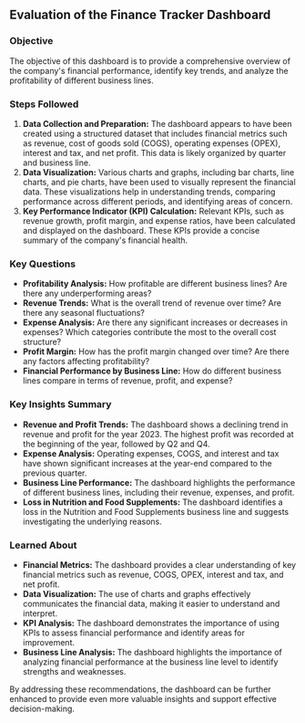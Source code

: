 ## **Evaluation of the Finance Tracker Dashboard**

### **Objective**
The objective of this dashboard is to provide a comprehensive overview of the company's financial performance, identify key trends, and analyze the profitability of different business lines.

### **Steps Followed**
1. **Data Collection and Preparation:** The dashboard appears to have been created using a structured dataset that includes financial metrics such as revenue, cost of goods sold (COGS), operating expenses (OPEX), interest and tax, and net profit. This data is likely organized by quarter and business line.
2. **Data Visualization:** Various charts and graphs, including bar charts, line charts, and pie charts, have been used to visually represent the financial data. These visualizations help in understanding trends, comparing performance across different periods, and identifying areas of concern.
3. **Key Performance Indicator (KPI) Calculation:** Relevant KPIs, such as revenue growth, profit margin, and expense ratios, have been calculated and displayed on the dashboard. These KPIs provide a concise summary of the company's financial health.

### **Key Questions**
* **Profitability Analysis:** How profitable are different business lines? Are there any underperforming areas?
* **Revenue Trends:** What is the overall trend of revenue over time? Are there any seasonal fluctuations?
* **Expense Analysis:** Are there any significant increases or decreases in expenses? Which categories contribute the most to the overall cost structure?
* **Profit Margin:** How has the profit margin changed over time? Are there any factors affecting profitability?
* **Financial Performance by Business Line:** How do different business lines compare in terms of revenue, profit, and expense?

### **Key Insights Summary**
* **Revenue and Profit Trends:** The dashboard shows a declining trend in revenue and profit for the year 2023. The highest profit was recorded at the beginning of the year, followed by Q2 and Q4.
* **Expense Analysis:** Operating expenses, COGS, and interest and tax have shown significant increases at the year-end compared to the previous quarter.
* **Business Line Performance:** The dashboard highlights the performance of different business lines, including their revenue, expenses, and profit.
* **Loss in Nutrition and Food Supplements:** The dashboard identifies a loss in the Nutrition and Food Supplements business line and suggests investigating the underlying reasons.

### **Learned About**
* **Financial Metrics:** The dashboard provides a clear understanding of key financial metrics such as revenue, COGS, OPEX, interest and tax, and net profit.
* **Data Visualization:** The use of charts and graphs effectively communicates the financial data, making it easier to understand and interpret.
* **KPI Analysis:** The dashboard demonstrates the importance of using KPIs to assess financial performance and identify areas for improvement.
* **Business Line Analysis:** The dashboard highlights the importance of analyzing financial performance at the business line level to identify strengths and weaknesses.

By addressing these recommendations, the dashboard can be further enhanced to provide even more valuable insights and support effective decision-making.
